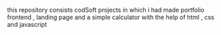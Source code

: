 this repository consists codSoft projects in which i had made portfolio frontend , landing page and a simple calculator with the help of html , css and javascript
